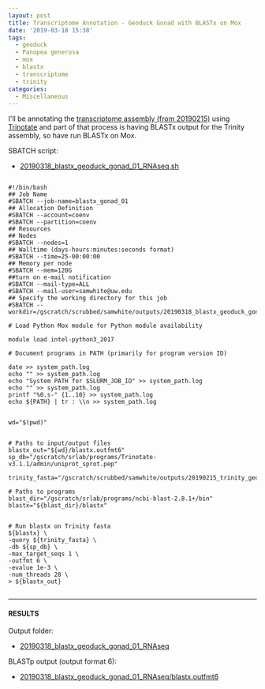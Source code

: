 ```yaml
---
layout: post
title: Transcriptome Annotation - Geoduck Gonad with BLASTx on Mox
date: '2019-03-18 15:38'
tags:
  - geoduck
  - Panopea generosa
  - mox
  - blastx
  - transcriptome
  - trinity
categories:
  - Miscellaneous
---
```

I'll be annotating the [transcriptome assembly (from 20190215)](https://robertslab.github.io/sams-notebook/2019/02/15/Transcriptome-Assembly-Geoduck-Tissue-Specific-Assembly-Gonad.html) using [Trinotate](https://github.com/Trinotate/Trinotate.github.io/wiki) and part of that process is having BLASTx output for the Trinity assembly, so have run BLASTx on Mox.

SBATCH script:

- [20190318_blastx_geoduck_gonad_01_RNAseq.sh](https://raw.githubusercontent.com/RobertsLab/sams-notebook/master/sbatch_scripts/20190318_blastx_geoduck_gonad_01_RNAseq.sh)

<pre><code>
#!/bin/bash
## Job Name
#SBATCH --job-name=blastx_gonad_01
## Allocation Definition
#SBATCH --account=coenv
#SBATCH --partition=coenv
## Resources
## Nodes
#SBATCH --nodes=1
## Walltime (days-hours:minutes:seconds format)
#SBATCH --time=25-00:00:00
## Memory per node
#SBATCH --mem=120G
##turn on e-mail notification
#SBATCH --mail-type=ALL
#SBATCH --mail-user=samwhite@uw.edu
## Specify the working directory for this job
#SBATCH --workdir=/gscratch/scrubbed/samwhite/outputs/20190318_blastx_geoduck_gonad_01_RNAseq

# Load Python Mox module for Python module availability

module load intel-python3_2017

# Document programs in PATH (primarily for program version ID)

date >> system_path.log
echo "" >> system_path.log
echo "System PATH for $SLURM_JOB_ID" >> system_path.log
echo "" >> system_path.log
printf "%0.s-" {1..10} >> system_path.log
echo ${PATH} | tr : \\n >> system_path.log


wd="$(pwd)"


# Paths to input/output files
blastx_out="${wd}/blastx.outfmt6"
sp_db="/gscratch/srlab/programs/Trinotate-v3.1.1/admin/uniprot_sprot.pep"

trinity_fasta="/gscratch/scrubbed/samwhite/outputs/20190215_trinity_geoduck_gonad_01_RNAseq/trinity_out_dir/Trinity.fasta"

# Paths to programs
blast_dir="/gscratch/srlab/programs/ncbi-blast-2.8.1+/bin"
blastx="${blast_dir}/blastx"


# Run blastx on Trinity fasta
${blastx} \
-query ${trinity_fasta} \
-db ${sp_db} \
-max_target_seqs 1 \
-outfmt 6 \
-evalue 1e-3 \
-num_threads 28 \
> ${blastx_out}

</code></pre>

---

#### RESULTS

Output folder:

- [20190318_blastx_geoduck_gonad_01_RNAseq](http://gannet.fish.washington.edu/Atumefaciens/20190318_blastx_geoduck_gonad_01_RNAseq)

BLASTp output (output format 6):

- [20190318_blastx_geoduck_gonad_01_RNAseq/blastx.outfmt6](http://gannet.fish.washington.edu/Atumefaciens/20190318_blastx_geoduck_gonad_01_RNAseq/blastx.outfmt6)
